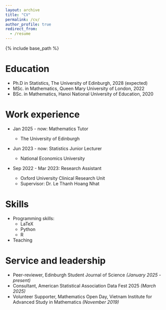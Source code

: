```yaml
---
layout: archive
title: "CV"
permalink: /cv/
author_profile: true
redirect_from:
  - /resume
---
```


{% include base_path %}

Education
======
* Ph.D in Statistics, The University of Edinburgh, 2028 (expected)
* MSc. in Mathematics, Queen Mary University of London, 2022
* BSc. in Mathematics, Hanoi National University of Education, 2020

Work experience
======
* Jan 2025 - now: Mathematics Tutor
  * The University of Edinburgh

* Jun 2023 - now: Statistics Junior Lecturer
  * National Economics University

* Sep 2022 - Mar 2023: Research Assistant
  * Oxford University Clinical Research Unit
  * Supervisor: Dr. Le Thanh Hoang Nhat
  
Skills
======
* Programming skills:
  * LaTeX
  * Python
  * R
* Teaching

  
Service and leadership
======
* Peer-reviewer, Edinburgh Student Journal of Science *(January 2025 - present)*  
* Consultant, American Statistical Association Data Fest 2025 *(March 2025)*  
* Volunteer Supporter, Mathematics Open Day,  Vietnam Institute for Advanced Study in Mathematics *(November 2019)*
